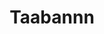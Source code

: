 ---
title: Taabannn
github: https://github.com/Taabannn
mode: light
transition: 3s
archetype:
- Little Bit of Everything
---